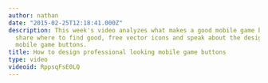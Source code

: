 ```yaml
---
author: nathan
date: "2015-02-25T12:18:41.000Z"
description: This week's video analyzes what makes a good mobile game button. I also
  share where to find good, free vector icons and speak about the design process of
  mobile game buttons.
title: How to design professional looking mobile game buttons
type: video
videoid: RppsqFsE0LQ
---
```



